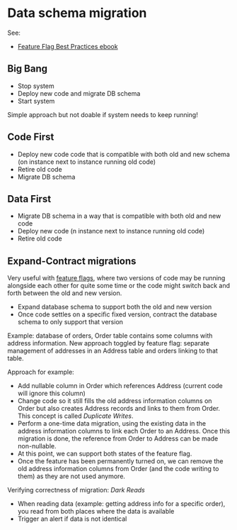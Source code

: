 # Data schema migration

See:

- [Feature Flag Best Practices ebook](https://try.split.io/oreilly-feature-flag-best-practices)

## Big Bang

- Stop system
- Deploy new code and migrate DB schema
- Start system

Simple approach but not doable if system needs to keep running!

## Code First

- Deploy new code code that is compatible with both old and new schema (on instance next to instance running old code)
- Retire old code
- Migrate DB schema

## Data First

- Migrate DB schema in a way that is compatible with both old and new code
- Deploy new code (n instance next to instance running old code)
- Retire old code

## Expand-Contract migrations

Very useful with [feature flags](../processes-techniques/Feature-flags.md), where two versions of code may be running alongside each other for quite some time or the code might switch back and forth between the old and new version.

- Expand database schema to support both the old and new version
- Once code settles on a specific fixed version, contract the database schema to only support that version

Example: database of orders, Order table contains some columns with address information. New approach toggled by feature flag: separate management of addresses in an Address table and orders linking to that table.

Approach for example:

- Add nullable column in Order which references Address (current code will ignore this column)
- Change code so it still fills the old address information columns on Order but also creates Address records and links to them from Order. This concept is called *Duplicate Writes*.
- Perform a one-time data migration, using the existing data in the address information columns to link each Order to an Address. Once this migration is done, the reference from Order to Address can be made non-nullable.
- At this point, we can support both states of the feature flag.
- Once the feature has been permanently turned on, we can remove the old address information columns from Order (and the code writing to them) as they are not used anymore.

Verifying correctness of migration: *Dark Reads*

- When reading data (example: getting address info for a specific order), you read from both places where the data is available
- Trigger an alert if data is not identical





